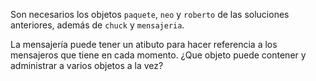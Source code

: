 Son necesarios los objetos `paquete`, `neo` y `roberto` de las soluciones anteriores, además de `chuck` y `mensajeria`.

La mensajería puede tener un atibuto para hacer referencia a los mensajeros que tiene en cada momento. 
¿Que objeto puede contener y administrar a varios objetos a la vez?
